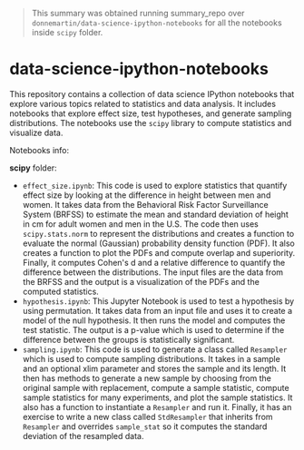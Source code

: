 > This summary was obtained running summary_repo over `donnemartin/data-science-ipython-notebooks` for all the notebooks inside `scipy` folder.

# data-science-ipython-notebooks

This repository contains a collection of data science IPython notebooks that explore various topics related to statistics and data analysis. It includes notebooks that explore effect size, test hypotheses, and generate sampling distributions. The notebooks use the `scipy` library to compute statistics and visualize data.

Notebooks info:

**scipy** folder:
- `effect_size.ipynb`: This code is used to explore statistics that quantify effect size by looking at the difference in height between men and women. It takes data from the Behavioral Risk Factor Surveillance System (BRFSS) to estimate the mean and standard deviation of height in cm for adult women and men in the U.S. The code then uses `scipy.stats.norm` to represent the distributions and creates a function to evaluate the normal (Gaussian) probability density function (PDF). It also creates a function to plot the PDFs and compute overlap and superiority. Finally, it computes Cohen's d and a relative difference to quantify the difference between the distributions. The input files are the data from the BRFSS and the output is a visualization of the PDFs and the computed statistics.
- `hypothesis.ipynb`: This Jupyter Notebook is used to test a hypothesis by using permutation. It takes data from an input file and uses it to create a model of the null hypothesis. It then runs the model and computes the test statistic. The output is a p-value which is used to determine if the difference between the groups is statistically significant.
- `sampling.ipynb`: This code is used to generate a class called `Resampler` which is used to compute sampling distributions. It takes in a sample and an optional xlim parameter and stores the sample and its length. It then has methods to generate a new sample by choosing from the original sample with replacement, compute a sample statistic, compute sample statistics for many experiments, and plot the sample statistics. It also has a function to instantiate a `Resampler` and run it. Finally, it has an exercise to write a new class called `StdResampler` that inherits from `Resampler` and overrides `sample_stat` so it computes the standard deviation of the resampled data.